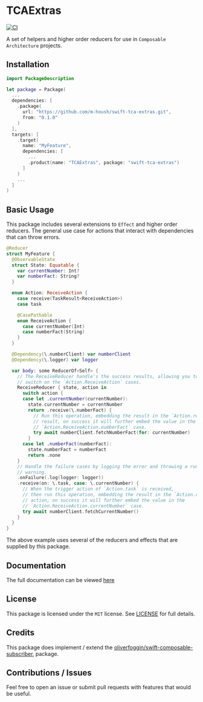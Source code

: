 # TCAExtras

[![CI](https://github.com/m-housh/swift-tca-extras/actions/workflows/ci.yml/badge.svg)](https://github.com/m-housh/swift-tca-extras/actions/workflows/ci.yml)

A set of helpers and higher order reducers for use in `Composable Architecture`
projects.

## Installation

```swift
import PackageDescription

let package = Package(
  ...
  dependencies: [
    .package(
      url: "https://github.com/m-housh/swift-tca-extras.git",
      from: "0.1.0"
    )
  ],
  targets: [
    .target(
      name: "MyFeature",
      dependencies: [
        ...
        .product(name: "TCAExtras", package: "swift-tca-extras")
      ]
    )
    ...
  ]
)

```

## Basic Usage

This package includes several extensions to `Effect` and higher order reducers.
The general use case for actions that interact with dependencies that can throw
errors.

```swift
@Reducer
struct MyFeature {
  @ObservableState
  struct State: Equatable {
    var currentNumber: Int?
    var numberFact: String?
  }

  enum Action: ReceiveAction {
    case receive(TaskResult<ReceiveAction>)
    case task

    @CasePathable
    enum ReceiveAction {
      case currentNumber(Int)
      case numberFact(String)
    }
  }

  @Dependency(\.numberClient) var numberClient
  @Dependency(\.logger) var logger

  var body: some ReducerOf<Self> {
    // The ReceiveReducer handle's the success results, allowing you to
    // switch on the `Action.ReceiveAction` cases.
    ReceiveReducer { state, action in
      switch action {
      case let .currentNumber(currentNumber):
        state.currentNumber = currentNumber
        return .receive(\.numberFact) {
          // Run this operation, embedding the result in the `Action.receive`
          // result, on success it will further embed the value in the
          // `Action.ReceiveAction.numberFact` case.
          try await numberClient.fetchNumberFact(for: currentNumber)
        }
      case let .numberFact(numberFact):
        state.numberFact = numberFact
        return .none
    }
    // Handle the failure cases by logging the error and throwing a runtime
    // warning.
    .onFailure(.log(logger: logger))
    .receive(on: \.task, case: \.currentNumber) {
      // When the trigger action of `Action.task` is received,
      // then run this operation, embedding the result in the `Action.receive`
      // action, on success it will further embed the value in the
      // `Action.ReceiveAction.currentNumber` case.
      try await numberClient.fetchCurrentNumber()
    }
  }
}
```

The above example uses several of the reducers and effects that are supplied by
this package.

## Documentation

The full documentation can be viewed
[here](https://m-housh.github.io/swift-tca-extras/documentation/tcaextras/)

## License

This package is licensed under the `MIT` license. See
[LICENSE](https://github.com/m-housh/swift-tca-extras/blob/main/LICENSE) for
full details.

## Credits

This package does implement / extend the
[oliverfoggin/swift-composable-subscriber](https://github.com/oliverfoggin/swift-composable-subscriber),
package.

## Contributions / Issues

Feel free to open an issue or submit pull requests with features that would be
useful.
